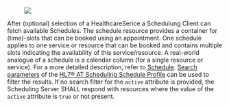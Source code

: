 <figure><img src="interactions/find-schedules.svg"></figure>

After (optional) selection of a HealthcareSerice a Schedulung Client can fetch available Schedules. The schedule resource provides a container for (time)-slots that can be booked using an appointment. One schedule applies to one service or resource that can be booked and contains multiple slots indicating the availability of this service/resource. A real-world analogue of a schedule is a calendar column (for a single resource or service). For a more detailed description, refer to [Schedule](https://www.hl7.org/fhir/schedule.html). [Search parameters](StructureDefinition-at-scheduling-schedule.html#search-parameters) of the [HL7® AT Scheduling Schedule Profile](StructureDefinition-at-scheduling-schedule.html) can be used to filter the results. If no search filter for the `active` attribute is provided, the Scheduling Server SHALL respond with resources where the value of the `active` attribute is `true` or not present.
